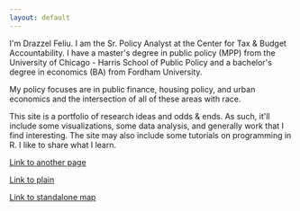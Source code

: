 ```yaml
---
layout: default
---
```




I'm Drazzel Feliu. I am the Sr. Policy Analyst at the Center for Tax & Budget Accountability. I have a master's degree in public policy (MPP) from the University of Chicago - Harris School of Public Policy and a bachelor's degree in economics (BA) from Fordham University.

My policy focuses are in public finance, housing policy, and urban economics and the intersection of all of these areas with race.

This site is a portfolio of research ideas and odds & ends. As such, it'll include some visualizations, some data analysis, and generally work that I find interesting. The site may also include some tutorials on programming in R. I like to share what I learn.

[Link to another page](./geodataexercisepage.html)

[Link to plain](./plain.html)

[Link to standalone map](./indexcopy.html)
